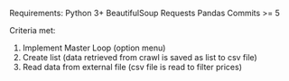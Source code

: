 Requirements: Python 3+
              BeautifulSoup
              Requests
              Pandas
Commits >= 5

Criteria met:
1. Implement Master Loop (option menu)
2. Create list (data retrieved from crawl is saved as list to csv file)
3. Read data from external file (csv file is read to filter prices)


